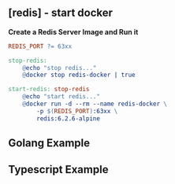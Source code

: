 ## [redis] - **start docker**

**Create a Redis Server Image and Run it**

```makefile
REDIS_PORT ?= 63xx

stop-redis:
	@echo "stop redis..."
	@docker stop redis-docker | true

start-redis: stop-redis
	@echo "start redis..."
	@docker run -d --rm --name redis-docker \
		-p $(REDIS_PORT):63xx \
		redis:6.2.6-alpine

```

## **Golang Example**


## **Typescript Example**

